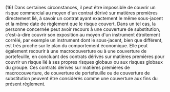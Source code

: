 (16) Dans certaines circonstances, il peut être impossible de couvrir un risque commercial au moyen d'un contrat dérivé sur matières premières directement lié, à savoir un contrat ayant exactement le même sous-jacent et la même date de règlement que le risque couvert. Dans un tel cas, la personne concernée peut avoir recours à une couverture de substitution, c'est-à-dire couvrir son exposition au moyen d'un instrument étroitement corrélé, par exemple un instrument dont le sous-jacent, bien que différent, est très proche sur le plan du comportement économique. Elle peut également recourir à une macrocouverture ou à une couverture de portefeuille, en concluant des contrats dérivés sur matières premières pour couvrir un risque lié à ses propres risques globaux ou aux risques globaux du groupe. Ces contrats dérivés sur matières premières de macrocouverture, de couverture de portefeuille ou de couverture de substitution peuvent être considérés comme une couverture aux fins du présent règlement.